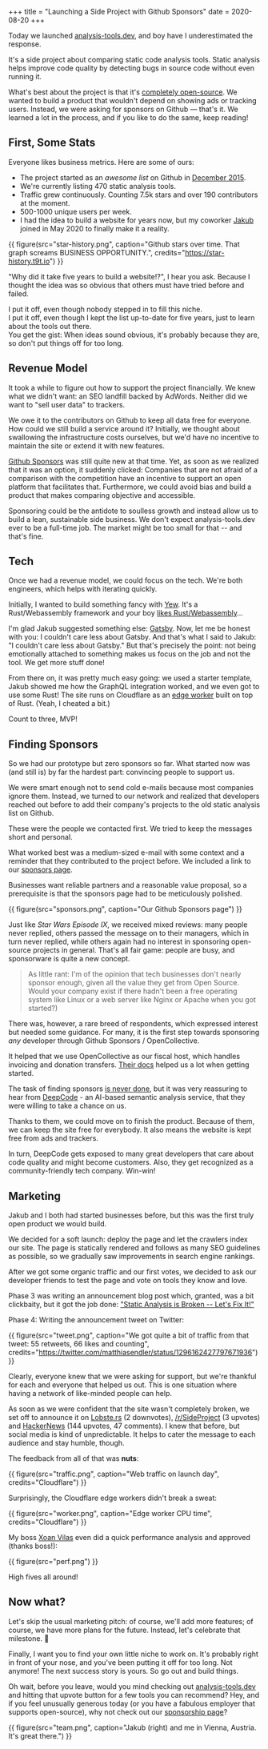 +++
title = "Launching a Side Project with Github Sponsors"
date = 2020-08-20
+++

Today we launched [analysis-tools.dev](https://analysis-tools.dev), and boy have I underestimated the
response.

It's a side project about comparing static code analysis tools.
Static analysis helps improve code quality by detecting bugs in source code
without even running it.

What's best about the project is that it's [completely open-source](https://github.com/analysis-tools-dev/). We wanted to
build a product that wouldn't depend on showing ads or tracking users. Instead,
we were asking for sponsors on Github &mdash; that's it. We learned a lot in the
process, and if you like to do the same, keep reading!

## First, Some Stats

Everyone likes business metrics. Here are some of ours:

- The project started as an _awesome list_ on Github in [December
  2015](https://endler.dev/2017/obsolete/).
- We're currently listing 470 static analysis tools.
- Traffic grew continuously. Counting 7.5k stars and over 190 contributors at
  the moment.
- 500-1000 unique users per week.
- I had the idea to build a website for years now, but my coworker [Jakub]
  joined in May 2020 to finally make it a reality.

{{ figure(src="star-history.png", caption="Github stars over time. That graph screams BUSINESS OPPORTUNITY.",
credits="https://star-history.t9t.io") }}

"Why did it take five years to build a website!?", I hear you ask.  Because I
thought the idea was so obvious that others must have tried before and failed.

I put it off, even though nobody stepped in to fill this niche.  
I put it off, even though I kept the list up-to-date for five years, just to
learn about the tools out there.  
You get the gist: When ideas sound obvious, it's probably because they are, so
don't put things off for too long.

## Revenue Model

It took a while to figure out how to support the project financially. We knew
what we didn't want: an SEO landfill backed by AdWords. Neither did we want to
"sell user data" to trackers. 

We owe it to the contributors on Github to keep all data free for everyone. 
How could we still build a service around it?
Initially, we thought about swallowing the infrastructure costs
ourselves, but we'd have no incentive to maintain the site or extend it with new
features.

[Github Sponsors](https://github.com/sponsors) was still quite new at that time. Yet, as soon as we realized
that it was an option, it suddenly clicked: Companies that are not afraid of a
comparison with the competition have an incentive to support an open platform
that facilitates that. Furthermore, we could avoid bias and
build a product that makes comparing objective and accessible.

Sponsoring could be the antidote to soulless growth and instead allow us to build
a lean, sustainable side business. We don't expect analysis-tools.dev ever to be
a full-time job. The market might be too small for that -- and that's fine.

## Tech

Once we had a revenue model, we could focus on the tech. We're both engineers,
which helps with iterating quickly.

Initially, I wanted to build something fancy with
[Yew](https://github.com/yewstack/yew). It's a Rust/Webassembly framework and
your boy [likes Rust/Webassembly](https://endler.dev/2019/tinysearch/)...

I'm glad Jakub suggested something else: [Gatsby](https://www.gatsbyjs.com/). Now, let me be honest with
you: I couldn't care less about Gatsby. And that's what I said to Jakub: "I
couldn't care less about Gatsby." But that's precisely the point: not being
emotionally attached to something makes us focus on the job and not the tool.
We get more stuff done!

From there on, it was pretty much easy going: we used a starter template, Jakub
showed me how the GraphQL integration worked, and we
even got to use some Rust! The site runs on Cloudflare as an [edge
worker](https://workers.cloudflare.com/) built on top of Rust. (Yeah, I cheated
a bit.)

Count to three, MVP!

## Finding Sponsors

So we had our prototype but zero sponsors so far. What started now was (and
still is) by far the hardest part: convincing people to support us.

We were smart enough not to send cold e-mails because most companies ignore
them. Instead, we turned to our network and realized that developers reached out
before to add their company's projects to the old static analysis list on
Github.

These were the people we contacted first. We tried to keep the messages short
and personal.

What worked best was a medium-sized e-mail with some context and a reminder that
they contributed to the project before. We included a link to our [sponsors
page](https://github.com/sponsors/analysis-tools-dev/).

Businesses want reliable partners and a reasonable value proposal,
so a prerequisite is that the sponsors page had to be meticulously polished.

{{ figure(src="sponsors.png", caption="Our Github Sponsors page") }}

Just like *Star Wars Episode IX*, we received mixed reviews: many people never
replied, others passed the message
on to their managers, which in turn never replied, while others again had no
interest in sponsoring open-source projects in general. That's all fair game:
people are busy, and sponsorware is quite a new concept. 

> As little rant: I'm of the opinion that tech businesses don't nearly sponsor
> enough, given all the value they get from Open Source. Would your company
> exist if there hadn't been a free operating system like Linux or a web server
> like Nginx or Apache when you got started?)

There was, however, a rare breed of respondents, which expressed interest but
needed some guidance. For many, it is the first step towards sponsoring _any_
developer through Github Sponsors / OpenCollective.

It helped that we use OpenCollective as our fiscal host, which handles invoicing
and donation transfers. [Their docs](https://docs.opencollective.com/help/)
helped us a lot when getting started.

The task of finding sponsors [is never
done](https://www.youtube.com/watch?v=qHfAaG34H30), but it was very reassuring
to hear from [DeepCode](https://www.deepcode.ai/) - an AI-based semantic
analysis service, that they were willing to take a chance on us.

Thanks to them, we could move on to finish the product. Because of them, we can
keep the site free for everybody. It also means the website is kept free from
ads and trackers.

In turn, DeepCode gets exposed to many great developers that care about code
quality and might become customers. Also, they get recognized as a
community-friendly tech company. Win-win!

## Marketing

Jakub and I both had started businesses before, but this was the first truly
open product we would build.

We decided for a soft launch: deploy the page and let the crawlers index our
site. The page is statically rendered and follows as many SEO guidelines as
possible, so we gradually saw improvements in search engine rankings.

After we got some organic traffic and our first votes, we decided to ask our
developer friends to test the page and vote on tools they know and love.

Phase 3 was writing an announcement blog post which, granted, was a bit
clickbaity, but it got the job done: ["Static Analysis is Broken -- Let's Fix
It!"](https://analysis-tools.dev/blog/static-analysis-is-broken-lets-fix-it)

Phase 4: Writing the announcement tweet on Twitter:

{{ figure(src="tweet.png", caption="We got quite a bit of traffic from that
tweet: 55 retweets, 66 likes and counting",
credits="https://twitter.com/matthiasendler/status/1296162427797671936") }}

Clearly, everyone knew that we were asking for support, but we're thankful for
each and everyone that helped us out. This is one situation where having a
network of like-minded people can help.

As soon as we were confident that the site wasn't completely broken, we set off
to announce it on
[Lobste.rs](https://lobste.rs/s/n2ecfs/static_analysis_is_broken_let_s_fix_it)
(2 downvotes),
[/r/SideProject](https://www.reddit.com/r/SideProject/comments/icupeu/we_made_a_website_to_compare_470_static_analysis/)
(3 upvotes) and [HackerNews](https://news.ycombinator.com/item?id=24221708) (144
upvotes, 47 comments). I knew that before, but social media is kind of unpredictable. 
It helps to cater the message to each audience and stay humble, though.

The feedback from all of that was **nuts**:

{{ figure(src="traffic.png", caption="Web traffic on launch day",
credits="Cloudflare") }}

Surprisingly, the Cloudflare edge workers didn't break a sweat:

{{ figure(src="worker.png", caption="Edge worker CPU time",
credits="Cloudflare") }}

My boss [Xoan Vilas](https://twitter.com/xo4n) even did a quick performance
analysis and approved (thanks boss!):

{{ figure(src="perf.png") }}

High fives all around!

## Now what?

Let's skip the usual marketing pitch: of course, we'll add more features; of
course, we have more plans for the future. Instead, let's celebrate that
milestone. 🎉

Finally, I want you to find your own little niche to work on. It's probably
right in front of your nose, and you've been putting it off for too long. Not
anymore! The next success story is yours. So go out and build things.

Oh wait, before you leave, would you mind checking out
[analysis-tools.dev](https://analysis-tools.dev/) and hitting that upvote button
for a few tools you can recommend? Hey, and if you feel unusually generous today
(or you have a fabulous employer that supports open-source), why not check out
our [sponsorship page](https://github.com/sponsors/analysis-tools-dev/)? 

{{ figure(src="team.png", caption="Jakub (right) and me in Vienna, Austria. It's great there.") }}

[jakub]: https://github.com/jakubsacha
